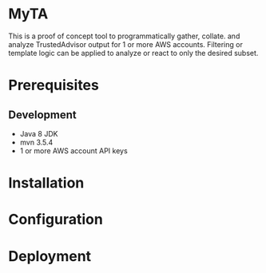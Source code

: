 # MyTA

This is a proof of concept tool to programmatically gather, collate. and
analyze TrustedAdvisor output for 1 or more AWS accounts. Filtering or template
logic can be applied to analyze or react to only the desired subset.

# Prerequisites

## Development

- Java 8 JDK
- mvn 3.5.4
- 1 or more AWS account API keys

# Installation

# Configuration

# Deployment